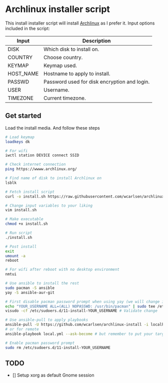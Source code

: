 # Archlinux installer script

This install installer script will install [Archlinux](https://www.archlinux.org/) as I prefer it. Input options included in the script:

| Input | Description |
|---|---|
| DISK | Which disk to install on. |
| COUNTRY | Choose country. |
| KEYMAP | Keymap used. |
| HOST_NAME | Hostname to apply to install. |
| PASSWD | Password used for disk encryption and login. |
| USER | Username. |
| TIMEZONE | Current timezone. |

## Get started

Load the install media. And follow these steps

```bash
# Load keymap
loadkeys dk

# For wifi
iwctl station DEVICE connect SSID

# Check internet connection
ping https://wwww.archlinux.org/

# Find name of disk to install Archlinux on
lsblk

# Fetch install script
curl -o install.sh https://raw.githubusercontent.com/wcarlsen/archlinux-install/main/install.sh

# Change input variables to your liking
vim install.sh

# Make executable
chmod +x install.sh

# Run script
./install.sh

# Post install
exit
umount -a
reboot

# For wifi after reboot with no desktop environment
nmtui

# Use ansible to install the rest
sudo pacman -S ansible
yay -S ansible-aur-git

# First disable pacman password prompt when using yay (we will change it back later)
echo "YOUR_USERNAME ALL=(ALL) NOPASSWD: /usr/bin/pacman" | sudo tee /etc/sudoers.d/11-install-YOUR_USERNAME
visudo -cf /etc/sudoers.d/11-install-YOUR_USERNAME # Validate change

# Use ansible-pull to apply playbooks
ansible-pull -U https://github.com/wcarlsen/archlinux-install -i localhost, local.yml --ask-become
# or for remote
ansible-playbook local.yml --ask-become # but remember to put your target ip in /etc/ansible/hosts under [workstations]

# Enable pacman password prompt
sudo rm /etc/sudoers.d/11-install-YOUR_USERNAME
```

## TODO

- [] Setup xorg as default Gnome session
